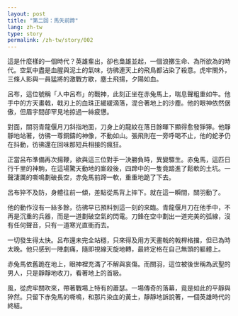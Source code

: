 ```yaml
---
layout: post
title: "第二回：馬失前蹄"
lang: zh-tw
type: story
permalink: /zh-tw/story/002
---
```

這是什麼樣的一個時代？英雄輩出，卻也梟雄並起，一個浪擲生命、為所欲為的時代。空氣中盡是血腥與泥土的氣味，彷彿連天上的飛鳥都沾染了殺意。虎牢關外，三條人影與一員猛將的激戰方歇，塵土飛揚，夕陽如血。

呂布，這位號稱「人中呂布」的戰神，此刻正坐在赤兔馬上，喘息聲粗重如牛。他手中的方天畫戟，戟刃上的血珠正緩緩滴落，混合著地上的沙塵。他的眼神依然倨傲，但眉宇間卻罕見地掠過一絲疲憊。

對面，關羽青龍偃月刀斜指地面，刀身上的龍紋在落日餘暉下顯得愈發猙獰。他靜靜地站著，彷彿一尊銅鑄的神像，不動如山。張飛則在一旁呼喝不止，他的蛇矛仍在抖動，彷彿還在回味那短兵相接的瘋狂。

正當呂布準備再次揚鞭，欲與這三位對手一決勝負時，異變驟生。赤兔馬，這匹日行千里的神駒，在這場驚天動地的廝殺後，四蹄中的一隻竟踏進了鬆軟的土坑。一聲淒厲的嘶鳴劃破長空，赤兔馬前蹄一軟，重重地跪了下去。

呂布猝不及防，身體往前一傾，差點從馬背上摔下。就在這一瞬間，關羽動了。

他的動作沒有一絲多餘，彷彿早已預料到這一刻的來臨。青龍偃月刀在他手中，不再是沉重的兵器，而是一道劃破空氣的閃電。刀鋒在空中劃出一道完美的弧線，沒有任何聲音，只有一道寒光直衝而去。

一切發生得太快。呂布還未完全站穩，只來得及用方天畫戟的戟桿格擋，但已為時太晚。他只感到一陣劇痛，隨即視線天旋地轉，最終定格在自己無頭的軀體上。

赤兔馬依舊跪在地上，眼神裡充滿了不解與哀傷。而關羽，這位被後世稱為武聖的男人，只是靜靜地收刀，看著地上的首級。

風，從虎牢關吹來，帶著戰場上特有的蕭瑟。一場傳奇的落幕，竟是如此的平靜與猝然。只留下赤兔馬的嘶鳴，和那片染血的黃土，靜靜地訴說著，一個英雄時代的終結。